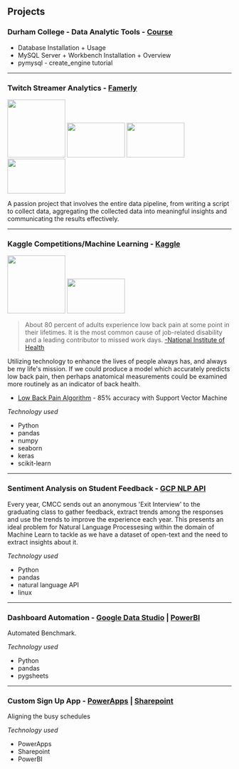 ## **Projects**

### **Durham College - Data Analytic Tools** - **[Course](/course.md)**

- Database Installation + Usage
- MySQL Server + Workbench Installation + Overview
- pymysql - create_engine tutorial


---

### **Twitch Streamer Analytics** - **[Famerly](https://www.famerly.com/)**


<img src="https://www.python.org/static/img/python-logo.png" width="130"> <img src="https://upload.wikimedia.org/wikipedia/commons/9/93/Amazon_Web_Services_Logo.svg" width="130" height="78"> <img src="https://www.stickpng.com/assets/images/580b57fcd9996e24bc43c53d.png" width="130" height="78"> <img src="https://cdn.worldvectorlogo.com/logos/mysql.svg" width="130" height="78"> 


A passion project that involves the entire data pipeline, from writing a script to collect data, aggregating the collected data into meaningful insights and communicating the results effectively. 


---

### **Kaggle Competitions/Machine Learning** - **[Kaggle](https://www.Kaggle.com/)**

 <img src="https://miro.medium.com/max/400/1*mc5YIn7jvo5uwuqBOUDw7Q.jpeg" width="130"> <img src="https://matplotlib.org/_static/logo2.svg" width="130" height="78"> 


> About 80 percent of adults experience low back pain at some point in their lifetimes. It is the most common cause of job-related disability and a leading contributor to missed work days. [-National Institute of Health](https://www.ninds.nih.gov/Disorders/Patient-Caregiver-Education/Fact-Sheets/Low-Back-Pain-Fact-Sheet)

Utilizing technology to enhance the lives of people always has, and always be my life's mission. If we could produce a model which accurately predicts low back pain, then perhaps anatomical measurements could be examined more routinely as an indicator of back health.

- [Low Back Pain Algorithm](https://www.kaggle.com/anfro18/lower-back-pain-algorithm) - 85% accuracy with Support Vector Machine

_Technology used_
- Python
- pandas
- numpy
- seaborn
- keras
- scikit-learn

---

### **Sentiment Analysis on Student Feedback** - **[GCP NLP API](https://cloud.google.com/natural-language)**

Every year, CMCC sends out an anonymous 'Exit Interview' to the graduating class to gather feedback, extract trends among the responses and use the trends to improve the experience each year. This presents an ideal problem for Natural Language Processesing within the domain of Machine Learn to tackle as we have a dataset of open-text and the need to extract insights about it. 

_Technology used_
- Python 
- pandas
- natural language API
- linux


---

### **Dashboard Automation** - **[Google Data Studio](https://datastudio.google.com/u/0/navigation/reporting) | [PowerBI](https://powerbi.microsoft.com/en-us/)**

Automated Benchmark. 

_Technology used_
- Python
- pandas
- pygsheets

---

### **Custom Sign Up App** - **[PowerApps](https://powerapps.microsoft.com/en-us/) | [Sharepoint](https://products.office.com/en-us/sharepoint/collaboration)**

Aligning the busy schedules

_Technology used_
- PowerApps
- Sharepoint
- PowerBI

